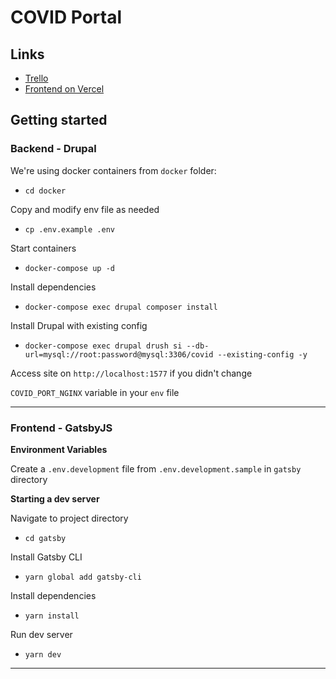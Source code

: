 
# COVID Portal

## Links

 - [Trello](https://trello.com/b/XOOBy51q/covidgovcz)
 - [Frontend on Vercel](https://covid-gov-cz.ceskodigital.vercel.app/)

## Getting started

### Backend - Drupal

We're using docker containers from `docker` folder:

-  `cd docker`

Copy and modify env file as needed

-  `cp .env.example .env`

Start containers

-  `docker-compose up -d`

Install dependencies

-  `docker-compose exec drupal composer install` 

Install Drupal with existing config

- `docker-compose exec drupal drush si --db-url=mysql://root:password@mysql:3306/covid --existing-config -y`

Access site on `http://localhost:1577` if you didn't change

`COVID_PORT_NGINX` variable in your `env` file

---

### Frontend - GatsbyJS

**Environment Variables**

Create a `.env.development` file from `.env.development.sample` in `gatsby` directory

**Starting a dev server**

Navigate to project directory

-  `cd gatsby`

Install Gatsby CLI

-  `yarn global add gatsby-cli`

Install dependencies

-  `yarn install`  

Run dev server

-  `yarn dev`

---
